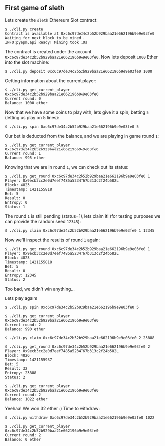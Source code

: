 ## First game of sleth


Lets create the `sleth` Ethereum Slot contract:
```
$ ./cli.py create
Contract is available at 0xc6c97de34c2b52b929baa21e662196b9e9e03fe0
Waiting for next block to be mined..
INFO:pyepm.api Ready! Mining took 10s
```

The contract is created under the account `0xc6c97de34c2b52b929baa21e662196b9e9e03fe0`. Now lets deposit `1000` Ether into the slot machine:
```
$ ./cli.py deposit 0xc6c97de34c2b52b929baa21e662196b9e9e03fe0 1000
```

Getting information about the current player:
```
$ ./cli.py get_current_player 0xc6c97de34c2b52b929baa21e662196b9e9e03fe0
Current round: 0
Balance: 1000 ether
```

Now that we have some coins to play with, lets give it a spin; betting `5` (letting us play on 5 lines):
```
$ ./cli.py spin 0xc6c97de34c2b52b929baa21e662196b9e9e03fe0 5
```

Our bet is deducted from the balance, and we are playing in game round `1`:
```
$ ./cli.py get_current_player 0xc6c97de34c2b52b929baa21e662196b9e9e03fe0
Current round: 1
Balance: 995 ether
```

Knowing that we are in round `1`, we can check out its status:
```
$ ./cli.py get_round 0xc6c97de34c2b52b929baa21e662196b9e9e03fe0 1
Player: 0x9ecb3cc2e0d7eef7485a5234767b313c2f24b582L
Block: 4823
Timestamp: 1421155818
Bet: 5
Result: 0
Entropy: 0
Status: 1
```

The round `1` is still pending (status=1), lets claim it! (for testing purposes we can provide the random seed `12345`):
```
$ ./cli.py claim 0xc6c97de34c2b52b929baa21e662196b9e9e03fe0 1 12345
```

Now we'll inspect the results of round `1` again:
```
$ ./cli.py get_round 0xc6c97de34c2b52b929baa21e662196b9e9e03fe0 1
Player: 0x9ecb3cc2e0d7eef7485a5234767b313c2f24b582L
Block: 4823
Timestamp: 1421155818
Bet: 5
Result: 0
Entropy: 12345
Status: 2
```

Too bad, we didn't win anything...

Lets play again!
```
$ ./cli.py spin 0xc6c97de34c2b52b929baa21e662196b9e9e03fe0 5

$ ./cli.py get_current_player 0xc6c97de34c2b52b929baa21e662196b9e9e03fe0
Current round: 2
Balance: 990 ether

$ ./cli.py claim 0xc6c97de34c2b52b929baa21e662196b9e9e03fe0 2 23888

$ ./cli.py get_round 0xc6c97de34c2b52b929baa21e662196b9e9e03fe0 2
Player: 0x9ecb3cc2e0d7eef7485a5234767b313c2f24b582L
Block: 4826
Timestamp: 1421155937
Bet: 5
Result: 32
Entropy: 23888
Status: 2

$ ./cli.py get_current_player 0xc6c97de34c2b52b929baa21e662196b9e9e03fe0
Current round: 2
Balance: 1022 ether
```

Yeehaa! We won 32 ether :) Time to withdraw:

```
$ ./cli.py withdraw 0xc6c97de34c2b52b929baa21e662196b9e9e03fe0 1022

$ ./cli.py get_current_player 0xc6c97de34c2b52b929baa21e662196b9e9e03fe0
Current round: 2
Balance: 0 ether
```
